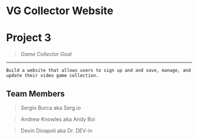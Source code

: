 # VG Collector  Website

# **Project 3**

> *Game Collector Goal*

---

`Build a website that allows users to sign up and and save, manage, and update their video game collection.`
 ## Team Members
 
 > Sergio Burca aka Serg.io
 
 > Andrew Knowles aka Andy Boi
 
 > Devin Dinapoli aka Dr. DEV-in

